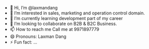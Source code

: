 - 👋 Hi, I’m @laxmandang
- 👀 I’m interested in sales, marketing and operation control domain. 
- 🌱 I’m currently learning development part of my career
- 💞️ I’m looking to collaborate on B2B  & B2C Business.
- 📫 How to reach me Call me at 9971897779
- 😄 Pronouns: Laxman Dang
- ⚡ Fun fact: ...

<!---
laxmandang/laxmandang is a ✨ special ✨ repository because its `README.md` (this file) appears on your GitHub profile.
You can click the Preview link to take a look at your changes.
--->
